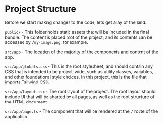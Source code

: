 # Project Structure

Before we start making changes to the code, lets get a lay of the land.

`public/` - This folder holds static assets that will be included in the final bundle. The content is placed root of the project, and its contents can be accessed by `/my-image.png`, for example.

`src/app` - The location of the majority of the components and content of the app.

`src/app/globals.css` - This is the root stylesheet, and should contain any CSS that is intended to be project-wide, such as utility classes, variables, and other foundational style choices. In this project, this is the file that imports Tailwind CSS.

`src/app/layout.tsx` - The root layout of the project. The root layout should include UI that will be sharted by all pages, as well as the root structure of the HTML document.

`src/app/page.ts` - The component that will be rendered at the `/` route of the application.